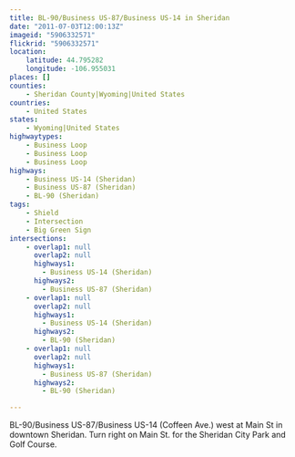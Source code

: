```yaml
---
title: BL-90/Business US-87/Business US-14 in Sheridan
date: "2011-07-03T12:00:13Z"
imageid: "5906332571"
flickrid: "5906332571"
location:
    latitude: 44.795282
    longitude: -106.955031
places: []
counties:
    - Sheridan County|Wyoming|United States
countries:
    - United States
states:
    - Wyoming|United States
highwaytypes:
    - Business Loop
    - Business Loop
    - Business Loop
highways:
    - Business US-14 (Sheridan)
    - Business US-87 (Sheridan)
    - BL-90 (Sheridan)
tags:
    - Shield
    - Intersection
    - Big Green Sign
intersections:
    - overlap1: null
      overlap2: null
      highways1:
        - Business US-14 (Sheridan)
      highways2:
        - Business US-87 (Sheridan)
    - overlap1: null
      overlap2: null
      highways1:
        - Business US-14 (Sheridan)
      highways2:
        - BL-90 (Sheridan)
    - overlap1: null
      overlap2: null
      highways1:
        - Business US-87 (Sheridan)
      highways2:
        - BL-90 (Sheridan)

---
```

BL-90/Business US-87/Business US-14 (Coffeen Ave.) west at Main St in downtown Sheridan.  Turn right on Main St. for the Sheridan City Park and Golf Course.
